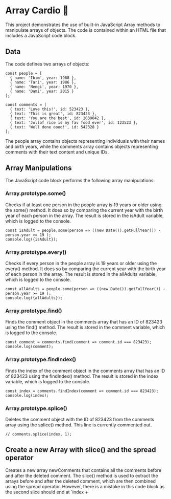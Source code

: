# Array Cardio 🏁

This project demonstrates the use of built-in JavaScript Array methods to manipulate arrays of objects. The code is contained within an HTML file that includes a JavaScript code block.

## Data

The code defines two arrays of objects:

```
const people = [
  { name: 'Ibim', year: 1988 },
  { name: 'Tari', year: 1986 },
  { name: 'Nengi', year: 1970 },
  { name: 'Dami', year: 2015 }
];

const comments = [
  { text: 'Love this!', id: 523423 },
  { text: 'This is great', id: 823423 },
  { text: 'You are the best', id: 2039842 },
  { text: 'Jollof rice is my fav food ever', id: 123523 },
  { text: 'Well done oooo!', id: 542328 }
];
```

The people array contains objects representing individuals with their names and birth years, while the comments array contains objects representing comments with their text content and unique IDs.

## Array Manipulations

The JavaScript code block performs the following array manipulations:

### Array.prototype.some()

Checks if at least one person in the people array is 19 years or older using the some() method. It does so by comparing the current year with the birth year of each person in the array. The result is stored in the isAdult variable, which is logged to the console.

```
const isAdult = people.some(person => ((new Date()).getFullYear()) - person.year >= 19 );
console.log({isAdult});  
```

### Array.prototype.every()

Checks if every person in the people array is 19 years or older using the every() method. It does so by comparing the current year with the birth year of each person in the array. The result is stored in the allAdults variable, which is logged to the console.

```
const allAdults = people.some(person => ((new Date()).getFullYear()) - person.year >= 19 );
console.log({allAdults});
```
### Array.prototype.find()

Finds the comment object in the comments array that has an ID of 823423 using the find() method. The result is stored in the comment variable, which is logged to the console.

```
const comment = comments.find(comment => comment.id === 823423);
console.log(comment);
```

### Array.prototype.findIndex()

Finds the index of the comment object in the comments array that has an ID of 823423 using the findIndex() method. The result is stored in the index variable, which is logged to the console.

```
const index = comments.findIndex(comment => comment.id === 823423);
console.log(index);
```

### Array.prototype.splice()

Deletes the comment object with the ID of 823423 from the comments array using the splice() method. This line is currently commented out.

```
// comments.splice(index, 1);
```

## Create a new Array with slice() and the spread operator

Creates a new array newComments that contains all the comments before and after the deleted comment. The slice() method is used to extract the arrays before and after the deleted comment, which are then combined using the spread operator. However, there is a mistake in this code block as the second slice should end at `index +
